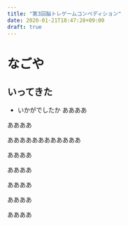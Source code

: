 ```yaml
---
title: "第3回脳トレゲームコンペディション"
date: 2020-01-21T18:47:28+09:00
draft: true
---
```

<!--
やることめも
* 記事を書きます
-->

# なごや
## いってきた
* いかがでしたか
ああああ

ああああ

ああああああああああああ





ああああ

ああああ

ああああ

ああああ

ああああ

